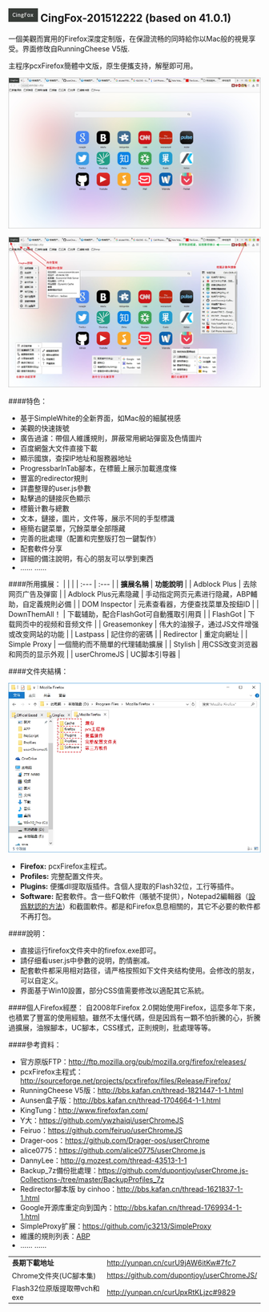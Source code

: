 ## ![icon](img/icon.jpg) CingFox-201512222 (based on 41.0.1)

一個美觀而實用的Firefox深度定制版，在保證流畅的同時給你以Mac般的視覺享受。界面修攺自RunningCheese V5版.

主程序pcxFirefox簡體中文版，原生便攜支持，解壓即可用。

<p align="center"><img width="650" src="img/preview.jpg" ></p>

<p align="center"><img width="650" src="img/preview-2.jpg" ></p>

####特色：
- 基于SimpleWhite的全新界面，如Mac般的細膩視感
- 美觀的快速拨號
- 廣告過濾：帶個人維護規則，屏蔽常用網站彈窗及色情圖片
- 百度網盤大文件直接下載
- 顯示國旗，查探IP地址和服務器地址
- ProgressbarInTab腳本，在標籤上展示加載進度條
- 豐富的redirector規則
- 詳盡整理的user.js參數
- 點擊過的鏈接灰色顯示
- 標籤计數与總數
- 文本，鏈接，圖片，文件等，展示不同的手型標識
- 極簡右鍵菜單，冗餘菜單全部隱藏
- 完善的批處理（配置和完整版打包一鍵製作）
- 配套軟件分享
- 詳細的備注說明，有心的朋友可以學到東西
- …… ……

####所用擴展：
| | |
| :--- | :--- |
| **擴展名稱** | **功能說明** |
| Adblock Plus | 去除网页广告及弹窗 |
| Adblock Plus元素隐藏 | 手动指定网页元素进行隐藏，ABP輔助，自定義規則必備 |
| DOM Inspector | 元素查看器，方便查找菜單及按鈕ID |
| DownThemAll！ | 下載辅助，配合FlashGot可自動獲取引用頁 |
| FlashGot | 下载网页中的视频和音频文件 |
| Greasemonkey | 伟大的油猴子，通过JS文件增强或改变网站的功能 |
| Lastpass | 記住你的密碼 |
| Redirector | 重定向網址 |
| Simple Proxy | 一個簡約而不簡單的代理辅助擴展 |
| Stylish | 用CSS改变浏览器和网页的显示外观 |
| userChromeJS | UC脚本引导器 |

####文件夾結構：
<p align="left"><img width="650" src="img/folder-structure.jpg"></p>

- **Firefox:** pcxFirefox主程式。
- **Profiles:** 完整配置文件夾。
- **Plugins:** 便攜dll提取版插件。含個人提取的Flash32位，工行等插件。
- **Software:** 配套軟件。含一些FQ軟件（賬號不提供），Notepad2編輯器（[設爲默認的方法](https://github.com/dupontjoy/userChromeJS/blob/master/userContent/setRelativeEditPath.uc.js)）和截圖軟件。都是和Firefox息息相關的，其它不必要的軟件都不再打包。

####說明：
- 直接运行firefox文件夹中的firefox.exe即可。
- 請仔细看user.js中參數的说明，酌情删减。
- 配套軟件都采用相对路径，请严格按照如下文件夹结构使用。会修改的朋友，可以自定义。
- 界面基于Win10設置，部分CSS值需要修改以適配其它系統。

####個人Firefox經歷：
自2008年Firefox 2.0開始使用Firefox，這麼多年下來，也積累了豐富的使用經驗。雖然不太懂代碼，但是因爲有一顆不怕折騰的心，折騰過擴展，油猴腳本，UC腳本，CSS樣式，正則規則，批處理等等。

####參考資料：
- 官方原版FTP：http://ftp.mozilla.org/pub/mozilla.org/firefox/releases/
- pcxFirefox主程式：http://sourceforge.net/projects/pcxfirefox/files/Release/Firefox/
- RunningCheese V5版：http://bbs.kafan.cn/thread-1821447-1-1.html
- Aunsen盒子版：http://bbs.kafan.cn/thread-1704664-1-1.html
- KingTung：http://www.firefoxfan.com/
- Y大：https://github.com/ywzhaiqi/userChromeJS
- Feiruo：https://github.com/feiruo/userChromeJS
- Drager-oos：https://github.com/Drager-oos/userChrome
- alice0775：https://github.com/alice0775/userChrome.js
- DannyLee：http://g.mozest.com/thread-43513-1-1
- Backup_7z備份批處理：https://github.com/dupontjoy/userChrome.js-Collections-/tree/master/BackupProfiles_7z
- Redirector腳本版 by cinhoo：http://bbs.kafan.cn/thread-1621837-1-1.html
- Google开源库重定向到国內：http://bbs.kafan.cn/thread-1769934-1-1.html
- SimpleProxy扩展：https://github.com/jc3213/SimpleProxy
- 維護的規則列表：[ABP](https://github.com/dupontjoy/customization/raw/master/Rules/ABP/Floating-n-Porn-Ads-Filter.txt)
- …… ……

| | |
| :--- | :--- |
| **長期下載地址** | http://yunpan.cn/curU9jAW6itKw#7fc7 |
| Chrome文件夾(UC腳本集) | https://github.com/dupontjoy/userChromeJS/ |
| Flash32位原版提取帶vch和exe | http://yunpan.cn/curUpxRtKLjzc#9829 |